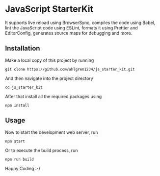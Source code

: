 # JavaScript StarterKit

It supports live reload using BrowserSync, compiles the code using Babel, lint the JavaScript code using ESLint, formats it using Prettier and EditorConfig, generates source maps for debugging and more.

## Installation

Make a local copy of this project by running

```
git clone https://github.com/ahlgren1234/js_starter_kit.git
```

And then navigate into the project directory

```
cd js_starter_kit
```

After that install all the required packages using

```
npm install
```

## Usage

Now to start the development web server, run

```
npm start
```

Or to execute the build process, run

```
npm run build
```

Happy Coding :-)
